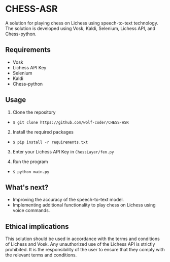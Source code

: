 # CHESS-ASR

A solution for playing chess on Lichess using speech-to-text technology. The solution is developed using Vosk, Kaldi, Selenium, Lichess API, and Chess-python.

## Requirements
- Vosk 
- Lichess API Key
- Selenium
- Kaldi
- Chess-python

## Usage
1. Clone the repository
- ```$ git clone https://github.com/wolf-coder/CHESS-ASR ```


2. Install the required packages
- ``` $ pip install -r requirements.txt ```

3. Enter your Lichess API Key in `ChessLayer/fen.py`

4. Run the program
- ```$ python main.py```


## What's next?
- Improving the accuracy of the speech-to-text model.
- Implementing additional functionality to play chess on Lichess using voice commands.

## Ethical implications
This solution should be used in accordance with the terms and conditions of Lichess and Vosk. Any unauthorized use of the Lichess API is strictly prohibited. It is the responsibility of the user to ensure that they comply with the relevant terms and conditions.
